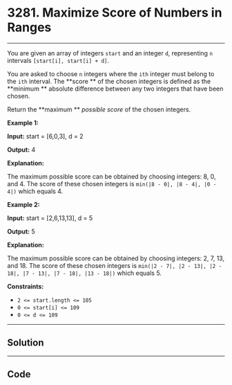 # 3281. Maximize Score of Numbers in Ranges

---

You are given an array of integers `start` and an integer `d`, representing `n` intervals `[start[i], start[i] + d]`.

You are asked to choose `n` integers where the `ith` integer must belong to the `ith` interval. The **score ** of the chosen integers is defined as the **minimum ** absolute difference between any two integers that have been chosen.

Return the **maximum ** _possible score_ of the chosen integers.

 

**Example 1:**

**Input:** start = [6,0,3], d = 2

**Output:** 4

**Explanation:**

The maximum possible score can be obtained by choosing integers: 8, 0, and 4. The score of these chosen integers is `min(|8 - 0|, |8 - 4|, |0 - 4|)` which equals 4.

**Example 2:**

**Input:** start = [2,6,13,13], d = 5

**Output:** 5

**Explanation:**

The maximum possible score can be obtained by choosing integers: 2, 7, 13, and 18. The score of these chosen integers is `min(|2 - 7|, |2 - 13|, |2 - 18|, |7 - 13|, |7 - 18|, |13 - 18|)` which equals 5.

 

**Constraints:**

  * `2 <= start.length <= 105`
  * `0 <= start[i] <= 109`
  * `0 <= d <= 109`

---

## Solution



---

## Code
```python


```